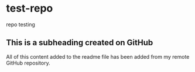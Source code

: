 # test-repo
repo testing

## This is a subheading created on GitHub

All of this content added to the readme file has been added from my remote GitHub repository.
